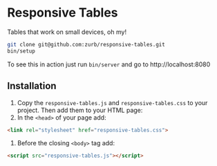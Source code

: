 # Responsive Tables

Tables that work on small devices, oh my!

```bash
git clone git@github.com:zurb/responsive-tables.git
bin/setup
```

To see this in action just run `bin/server` and go to http://localhost:8080

## Installation

  1. Copy the `responsive-tables.js` and `responsive-tables.css` to your project. Then add them to your HTML page:
  1. In the `<head>` of your page add:

  ```html
  <link rel="stylesheet" href="responsive-tables.css">
  ```

  1. Before the closing `<body>` tag add:

  ```html
  <script src="responsive-tables.js"></script>
  ```
